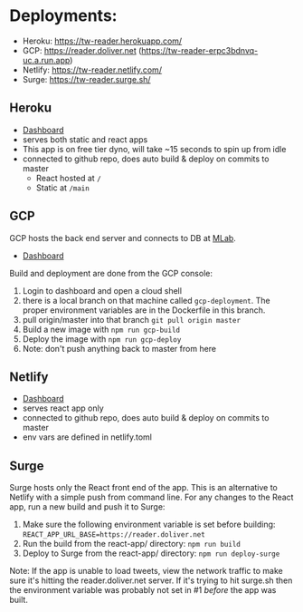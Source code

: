 # Deployments:

- Heroku: https://tw-reader.herokuapp.com/
- GCP: https://reader.doliver.net (https://tw-reader-erpc3bdnvq-uc.a.run.app)
- Netlify: https://tw-reader.netlify.com/
- Surge: https://tw-reader.surge.sh/

## Heroku

- [Dashboard](https://dashboard.heroku.com/apps/tw-reader)
- serves both static and react apps
- This app is on free tier dyno, will take ~15 seconds to spin up from idle
- connected to github repo, does auto build & deploy on commits to master
  - React hosted at `/`
  - Static at `/main`

## GCP

GCP hosts the back end server and connects to DB at [MLab](https://mlab.com/databases/reader-gcp).

- [Dashboard](https://console.cloud.google.com/home/dashboard?project=treader)

Build and deployment are done from the GCP console:

1. Login to dashboard and open a cloud shell
1. there is a local branch on that machine called `gcp-deployment`. The proper environment variables are in the Dockerfile in this branch.
1. pull origin/master into that branch `git pull origin master`
1. Build a new image with `npm run gcp-build`
1. Deploy the image with `npm run gcp-deploy`
1. Note: don't push anything back to master from here

## Netlify

- [Dashboard](https://app.netlify.com/sites/tw-reader/overview)
- serves react app only
- connected to github repo, does auto build & deploy on commits to master
- env vars are defined in netlify.toml

## Surge

Surge hosts only the React front end of the app. This is an alternative to Netlify with a simple push from command line. For any changes to the React app, run a new build and push it to Surge:

1. Make sure the following environment variable is set before building: `REACT_APP_URL_BASE=https://reader.doliver.net`
2. Run the build from the react-app/ directory: `npm run build`
3. Deploy to Surge from the react-app/ directory: `npm run deploy-surge`

Note: If the app is unable to load tweets, view the network traffic to make sure it's hitting
the reader.doliver.net server. If it's trying to hit surge.sh then the environment variable
was probably not set in #1 _before_ the app was built.
